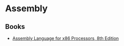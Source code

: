 # Assembly

## Books
- [Assembly Language for x86 Processors, 8th Edition](https://www.amazon.com/Version-Pearson-Assembly-Language-Processors/dp/013538169X/)
